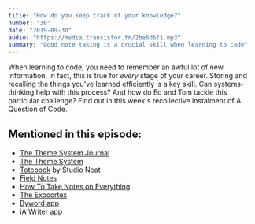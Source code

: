 ```yaml
---
title: "How do you keep track of your knowledge?"
number: "36"
date: "2019-09-30"
audio: "https://media.transistor.fm/2be6d6f1.mp3"
summary: "Good note taking is a crucial skill when learning to code"
---
```


When learning to code, you need to remember an awful lot of new information. In fact, this is true for *every* stage of your career. Storing and recalling the things you've learned efficiently is a key skill. Can systems-thinking help with this process? And how do Ed and Tom tackle this particular challenge? Find out in this week's recollective instalment of A Question of Code.

## Mentioned in this episode:

* [The Theme System Journal](https://cottonbureau.com/products/the-theme-system-journal#/1695095/grey-paper-5x8)
* [The Theme System](https://www.thethemesystem.com/)
* [Totebook](https://www.studioneat.com/products/totebook) by Studio Neat
* [Field Notes](https://fieldnotesbrand.com/products/pitch-black-memo-book)
* [How To Take Notes on Everything](https://dev.to/maxwell_dev/how-to-take-notes-on-everything-32fc)
* [The Exocortex](https://max-antonucci.gitbook.io/study-notebook/)
* [Byword app](https://bywordapp.com)
* [iA Writer app](https://ia.net/writer)